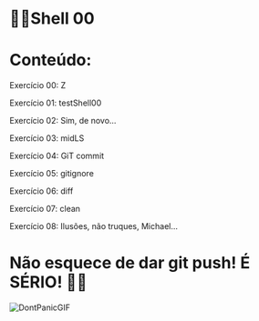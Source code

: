 # 👩‍💻Shell 00

# Conteúdo:

Exercício 00: Z 

Exercício 01: testShell00 

Exercício 02: Sim, de novo... 

Exercício 03: midLS 

Exercício 04: GiT commit 

Exercício 05: gitignore 

Exercício 06: diff 

Exercício 07: clean 

Exercício 08: Ilusões, não truques, Michael... 

# Não esquece de dar git push! É SÉRIO! 😬🖖

![DontPanicGIF](https://user-images.githubusercontent.com/95503135/166584623-ba795acc-2e96-4a35-92b4-49a4934bbf78.gif)

